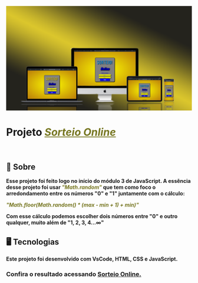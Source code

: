 <img src="./img/betz.png" alt>

<h1><strong style="font-weight: 700">Projeto<strong> <span style="color: #772; font-weight: 700"><u><i>Sorteio Online</i></u></span></h1>
<br>


## 📝  Sobre
Esse projeto foi feito logo no início  do módulo 3 de JavaScript. A essência desse projeto foi usar <i style="color: #772">"Math.random"</i> que tem como foco o arredondamento entre os números "0" e "1" juntamente com o cálculo: 

<i style="color:#772"  >"Math.floor(Math.random() * (max - min + 1) + min)"</i>

Com esse cálculo podemos escolher dois números entre "0" e outro qualquer, muito além de "1, 2, 3, 4...∞"



## 🖥 Tecnologias

Este projeto foi desenvolvido com VsCode, HTML, CSS e JavaScript.

<h3>Confira o resultado acessando <a href="https://jacksonrms.github.io/DevSorteio/">Sorteio Online.</a></h3>
<br>
